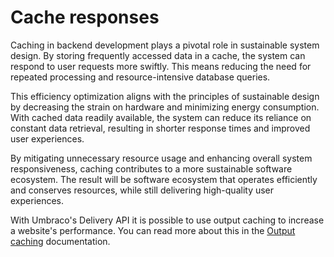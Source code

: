 # Cache responses

Caching in backend development plays a pivotal role in sustainable system design. By storing frequently accessed data in a cache, the system can respond to user requests more swiftly. This means reducing the need for repeated processing and resource-intensive database queries.

This efficiency optimization aligns with the principles of sustainable design by decreasing the strain on hardware and minimizing energy consumption. With cached data readily available, the system can reduce its reliance on constant data retrieval, resulting in shorter response times and improved user experiences.

By mitigating unnecessary resource usage and enhancing overall system responsiveness, caching contributes to a more sustainable software ecosystem. The result will be software ecosystem that operates efficiently and conserves resources, while still delivering high-quality user experiences.

With Umbraco's Delivery API it is possible to use output caching to increase a website's performance. You can read more about this in the [Output caching](https://docs.umbraco.com/umbraco-cms/v/13.latest-rc/reference/content-delivery-api/output-caching) documentation.
